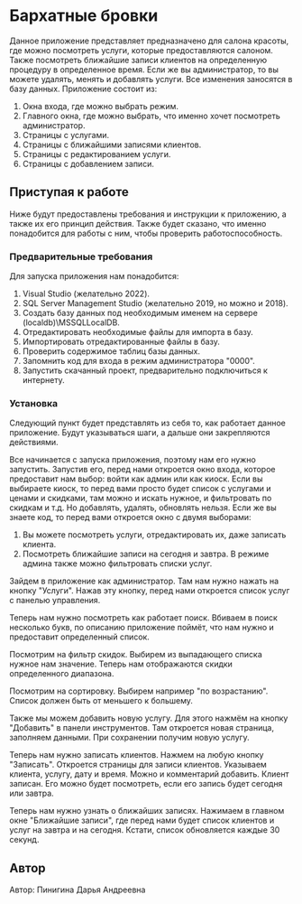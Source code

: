 # Бархатные бровки

Данное приложение представляет предназначено для салона красоты, где можно посмотреть услуги, которые предоставляются салоном. Также посмотреть ближайшие записи клиентов на определенную процедуру в определенное время. Если же вы администратор, то вы можете удалять, менять и добавлять услуги. Все изменения заносятся в базу данных.
Приложение состоит из:
1. Окна входа, где можно выбрать режим.
2. Главного окна, где можно выбрать, что именно хочет посмотреть администратор.
3. Страницы с услугами.
4. Страницы с ближайшими записями клиентов.
5. Страницы с редактированием услуги.
6. Страницы с добавлением записи.

## Приступая к работе

Ниже будут предоставлены требования и инструкции к приложению, а также их его принцип действия. Также будет сказано, что именно понадобится для работы с ним, чтобы проверить работоспособность.

### Предварительные требования

Для запуска приложения нам понадобится:
1. Visual Studio (желательно 2022).
2. SQL Server Management Studio (желательно 2019, но можно и 2018).
3. Создать базу данных под необходимым именем на сервере (localdb)\MSSQLLocalDB.
4. Отредактировать необходимые файлы для импорта в базу.
5. Импортировать отредактированные файлы в базу.
6. Проверить содержимое таблиц базы данных.
7. Запомнить код для входа в режим администратора "0000".
8. Запустить скачанный проект, предварительно подключиться к интернету.

### Установка

Следующий пункт будет представлять из себя то, как работает данное приложение. Будут указываться шаги, а дальше они закрепляются действиями.

Все начинается с запуска приложения, поэтому нам его нужно запустить.
Запустив его, перед нами откроется окно входа, которое предоставит нам выбор: войти как админ или как киоск. Если вы выбираете киоск, то перед вами просто будет список с услугами и ценами и скидками, там можно и искать нужное, и фильтровать по скидкам и т.д. Но добавлять, удалять, обновлять нельзя.
Если же вы знаете код, то перед вами откроется окно с двумя выборами:
1. Вы можете посмотреть услуги, отредактировать их, даже записать клиента.
2. Посмотреть ближайшие записи на сегодня и завтра.
В режиме админа также можно фильтровать списки услуг.

Зайдем в приложение как администратор. Там нам нужно нажать на кнопку "Услуги".
Нажав эту кнопку, перед нами откроется список услуг с панелью управления.

Теперь нам нужно посмотреть как работает поиск.
Вбиваем в поиск несколько букв, по описанию приложение поймёт, что нам нужно и предоставит определенный список.

Посмотрим на фильтр скидок.
Выбирем из выпадающего списка нужное нам значение. Теперь нам отображаются скидки определенного диапазона.

Посмотрим на сортировку.
Выбирем например "по возрастанию". Список должен быть от меньшего к большему.

Также мы можем добавить новую услугу.
Для этого нажмём на кнопку "Добавить" в панели инструментов. Там откроется новая страница, заполняем данными. При сохранении получим новую услугу.

Теперь нам нужно записать клиентов.
Нажмем на любую кнопку "Записать". Откроется страницы для записи клиентов. Указываем клиента, услугу, дату и время. Можно и комментарий добавить.
Клиент записан. Его можно будет посмотреть, если его запись будет сегодня или завтра.

Теперь нам нужно узнать о ближайших записях.
Нажимаем в главном окне "Ближайшие записи", где перед нами будет список клиентов и услуг на завтра и на сегодня.
Кстати, список обновляется каждые 30 секунд.

## Автор

Автор: Пинигина Дарья Андреевна
